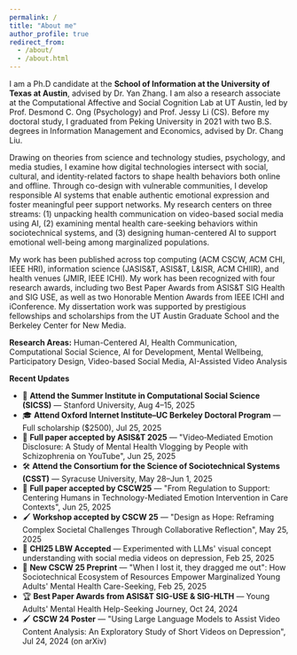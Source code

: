 ```yaml
---
permalink: /
title: "About me"
author_profile: true
redirect_from: 
  - /about/
  - /about.html
---
```


I am a Ph.D candidate at the **School of Information at the University of Texas at Austin**, advised by Dr. Yan Zhang. I am also a research associate at the Computational Affective and Social Cognition Lab at UT Austin, led by Prof. Desmond C. Ong (Psychology) and Prof. Jessy Li (CS). Before my doctoral study, I graduated from Peking University in 2021 with two B.S. degrees in Information Management and Economics, advised by Dr. Chang Liu. 

Drawing on theories from science and technology studies, psychology, and media studies, I examine how digital technologies intersect with social, cultural, and identity-related factors to shape health behaviors both online and offline. Through co-design with vulnerable communities, I develop responsible AI systems that enable authentic emotional expression and foster meaningful peer support networks. My research centers on three streams: (1) unpacking health communication on video-based social media using AI, (2) examining mental health care-seeking behaviors within sociotechnical systems, and (3) designing human-centered AI to support emotional well-being among marginalized populations.

My work has been published across top computing (ACM CSCW, ACM CHI, IEEE HRI), information science (JASIS&T, ASIS&T, L&ISR, ACM CHIIR), and health venues (JMIR, IEEE ICHI). My work has been recognized with four research awards, including two Best Paper Awards from ASIS&T SIG Health and SIG USE, as well as two Honorable Mention Awards from IEEE ICHI and iConference. My dissertation work was supported by prestigious fellowships and scholarships from the UT Austin Graduate School and the Berkeley Center for New Media.

**Research Areas:**
Human-Centered AI, Health Communication, Computational Social Science, AI for Development, Mental Wellbeing, Participatory Design, Video-based Social Media, AI-Assisted Video Analysis

**Recent Updates** 

- 🏫 **Attend the Summer Institute in Computational Social Science (SICSS)** — Stanford University, Aug 4–15, 2025
- 🎓 **Attend Oxford Internet Institute–UC Berkeley Doctoral Program** — Full scholarship ($2500), Jul 25, 2025
- 📄 **Full paper accepted by ASIS&T 2025** — "Video‑Mediated Emotion Disclosure: A Study of Mental Health Vlogging by People with Schizophrenia on YouTube", Jun 25, 2025
- 🛠️ **Attend the Consortium for the Science of Sociotechnical Systems (CSST)** — Syracuse University, May 28–Jun 1, 2025
- 📄 **Full paper accepted by CSCW25** — "From Regulation to Support: Centering Humans in Technology-Mediated Emotion Intervention in Care Contexts", Jun 25, 2025
- 🖌️ **Workshop accepted by CSCW 25** — "Design as Hope: Reframing Complex Societal Challenges Through Collaborative Reflection", May 25, 2025
- 🤖 **CHI25 LBW Accepted** — Experimented with LLMs' visual concept understanding with social media videos on depression, Feb 25, 2025
- 📄 **New CSCW 25 Preprint** — "When I lost it, they dragged me out": How Sociotechnical Ecosystem of Resources Empower Marginalized Young Adults' Mental Health Care-Seeking, Feb 25, 2025
- 🏆 **Best Paper Awards from ASIS&T SIG-USE & SIG-HLTH** — Young Adults' Mental Health Help-Seeking Journey, Oct 24, 2024
- 🖌️ **CSCW 24 Poster** — "Using Large Language Models to Assist Video Content Analysis: An Exploratory Study of Short Videos on Depression", Jul 24, 2024 (on arXiv)



